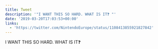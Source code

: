 ```yaml
---
title: Tweet
description: '"I WANT THIS SO HARD. WHAT IS IT❓ "'
date: '2019-03-20T17:03:53+00:00'
links:
  - 'https://twitter.com/NintendoEurope/status/1108413855921827842'
---
```

I WANT THIS SO HARD. WHAT IS IT❓ 
